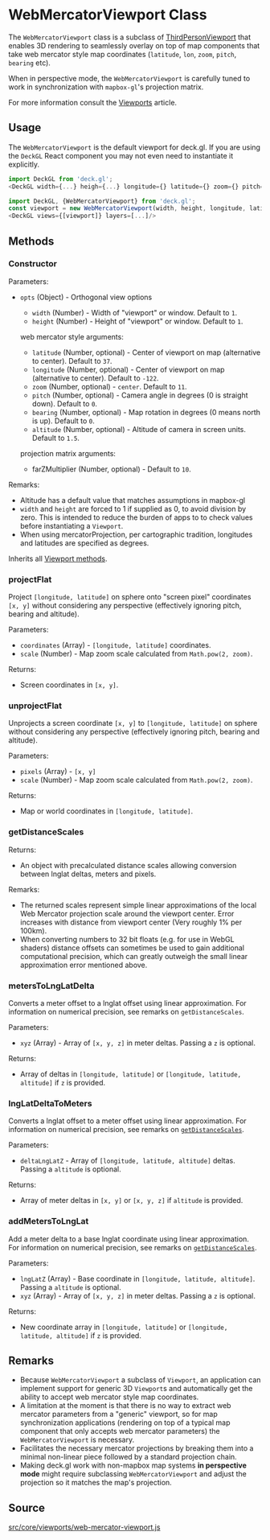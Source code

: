 # WebMercatorViewport Class

The `WebMercatorViewport` class is a subclass of [ThirdPersonViewport](/docs/api-reference/third-person-viewport.md) that enables 3D rendering to seamlessly overlay on top of map components that take web mercator style map coordinates (`latitude`, `lon`, `zoom`, `pitch`, `bearing` etc).

When in perspective mode, the `WebMercatorViewport` is carefully tuned to work in synchronization with `mapbox-gl`'s projection matrix.

For more information consult the [Viewports](/docs/advanced/viewports.md) article.

## Usage

The `WebMercatorViewport` is the default viewport for deck.gl. If you are using the `DeckGL` React component you may not even need to instantiate it explicitly.
```js
import DeckGL from 'deck.gl';
<DeckGL width={...} heigh={...} longitude={} latitude={} zoom={} pitch={} bearing={} layers=[...]/>
```

```js
import DeckGL, {WebMercatorViewport} from 'deck.gl';
const viewport = new WebMercatorViewport(width, height, longitude, latitude, zoom, pitch, bearing});
<DeckGL views={[viewport]} layers=[...]/>
```

## Methods

### Constructor

Parameters:

- `opts` (Object) - Orthogonal view options
  * `width` (Number) - Width of "viewport" or window. Default to `1`.
  * `height` (Number) - Height of "viewport" or window. Default to `1`.

  web mercator style arguments:
  * `latitude` (Number, optional) - Center of viewport on map (alternative to center). Default to `37`.
  * `longitude` (Number, optional) - Center of viewport on map (alternative to center). Default to `-122`.
  * `zoom` (Number, optional) - `center`. Default to `11`.
  * `pitch` (Number, optional) - Camera angle in degrees (0 is straight down). Default to `0`.
  * `bearing` (Number, optional) - Map rotation in degrees (0 means north is up). Default to `0`.
  * `altitude` (Number, optional) - Altitude of camera in screen units. Default to `1.5`.

  projection matrix arguments:
  * farZMultiplier (Number, optional) - Default to `10`.

Remarks:
 - Altitude has a default value that matches assumptions in mapbox-gl
 - `width` and `height` are forced to 1 if supplied as 0, to avoid
   division by zero. This is intended to reduce the burden of apps to
   to check values before instantiating a `Viewport`.
 -  When using mercatorProjection, per cartographic tradition, longitudes and
   latitudes are specified as degrees.

Inherits all [Viewport methods](/docs/api-reference/viewport.md#methods).

### projectFlat

Project `[longitude, latitude]` on sphere onto "screen pixel" coordinates `[x, y]` without
considering any perspective (effectively ignoring pitch, bearing and altitude).

Parameters:

 - `coordinates` (Array) - `[longitude, latitude]` coordinates.
 - `scale` (Number) - Map zoom scale calculated from `Math.pow(2, zoom)`.

Returns:

 - Screen coordinates in `[x, y]`.

### unprojectFlat

Unprojects a screen coordinate `[x, y]` to `[longitude, latitude]` on sphere without
considering any perspective (effectively ignoring pitch, bearing and altitude).

Parameters:
 - `pixels` (Array) - `[x, y]`
 - `scale` (Number) - Map zoom scale calculated from `Math.pow(2, zoom)`.

Returns:

 - Map or world coordinates in `[longitude, latitude]`.

### getDistanceScales

Returns:
- An object with precalculated distance scales allowing conversion between
  lnglat deltas, meters and pixels.

Remarks:
* The returned scales represent simple linear approximations of the local
  Web Mercator projection scale around the viewport center. Error increases
  with distance from viewport center (Very roughly 1% per 100km).
* When converting numbers to 32 bit floats (e.g. for use in WebGL shaders)
  distance offsets can sometimes be used to gain additional computational
  precision, which can greatly outweigh the small linear approximation error
  mentioned above.

### metersToLngLatDelta

Converts a meter offset to a lnglat offset using linear approximation.
For information on numerical precision, see remarks on `getDistanceScales`.

Parameters:

- `xyz` (Array) - Array of `[x, y, z]` in meter deltas. Passing a `z` is optional.

Returns:

- Array of deltas in `[longitude, latitude]` or `[longitude, latitude, altitude]`
if `z` is provided.

### lngLatDeltaToMeters

Converts a lnglat offset to a meter offset using linear approximation.
For information on numerical precision, see remarks on
[`getDistanceScales`](/docs/api-reference/web-mercator-viewport.md#-getdistancescales-).

Parameters:
- `deltaLngLatZ` - Array of `[longitude, latitude, altitude]` deltas.
Passing a `altitude` is optional.

Returns:
- Array of meter deltas in `[x, y]` or `[x, y, z]` if `altitude` is provided.

### addMetersToLngLat

Add a meter delta to a base lnglat coordinate using linear approximation.
For information on numerical precision, see remarks on
[`getDistanceScales`](/docs/api-reference/web-mercator-viewport.md#-getdistancescales-).

Parameters:
- `lngLatZ` (Array) - Base coordinate in `[longitude, latitude, altitude]`.
Passing a `altitude` is optional.
- `xyz` (Array) - Array of `[x, y, z]` in meter deltas. Passing a `z` is optional.

Returns:
- New coordinate array in `[longitude, latitude]` or `[longitude, latitude, altitude]`
if `z` is provided.

## Remarks

* Because `WebMercatorViewport` a subclass of `Viewport`, an application can implement support for generic 3D `Viewport`s and automatically get the ability to accept web mercator style map coordinates.
* A limitation at the moment is that there is no way to extract web mercator parameters from a "generic" viewport, so for map synchronization applications (rendering on top of a typical map component that only accepts web mercator parameters) the `WebMercatorViewport` is necessary.
* Facilitates the necessary mercator projections by breaking them into a minimal non-linear piece followed by a standard projection chain.
* Making deck.gl work with non-mapbox map systems **in perspective mode** might require subclassing `WebMercatorViewport` and adjust the projection so it matches the map's projection.


## Source
[src/core/viewports/web-mercator-viewport.js](https://github.com/uber/deck.gl/blob/5.0-release/src/core/viewports/web-mercator-viewport.js)
